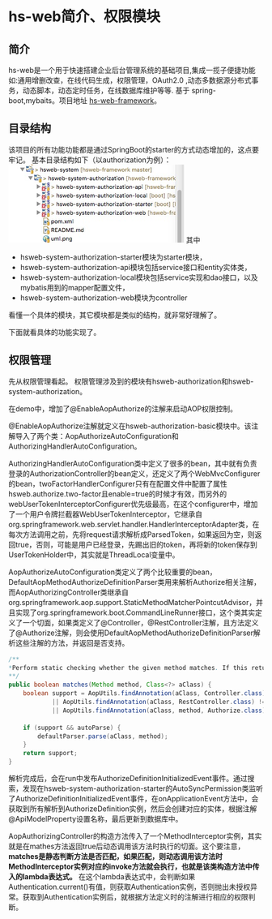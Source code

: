 # hs-web简介、权限模块
## 简介
hs-web是一个用于快速搭建企业后台管理系统的基础项目,集成一揽子便捷功能如:通用增删改查，在线代码生成，权限管理，OAuth2.0 ,动态多数据源分布式事务，动态脚本，动态定时任务，在线数据库维护等等. 基于 spring-boot,mybaits。项目地址 [hs-web-framework](https://github.com/hs-web/hsweb-framework)。

## 目录结构
该项目的所有功能功能都是通过SpringBoot的starter的方式动态增加的，这点要牢记。
基本目录结构如下（以authorization为例）：
![hs-web项目图片](../../screenshot/hs-web.png)
其中
* hsweb-system-authorization-starter模块为starter模块，
* hsweb-system-authorization-api模块包括service接口和entity实体类，
* hsweb-system-authorization-local模块包括service实现和dao接口，以及mybatis用到的mapper配置文件，
* hsweb-system-authorization-web模块为controller

看懂一个具体的模块，其它模块都是类似的结构，就非常好理解了。

下面就看具体的功能实现了。

## 权限管理
先从权限管理看起。
权限管理涉及到的模块有hsweb-authorization和hsweb-system-authorization。

在demo中，增加了@EnableAopAuthorize的注解来启动AOP权限控制。

@EnableAopAuthorize注解就定义在hsweb-authorization-basic模块中。该注解导入了两个类：AopAuthorizeAutoConfiguration和AuthorizingHandlerAutoConfiguration。

AuthorizingHandlerAutoConfiguration类中定义了很多的bean，其中就有负责登录的AuthorizationController的bean定义，还定义了两个WebMvcConfigurer的bean，twoFactorHandlerConfigurer只有在配置文件中配置了属性hsweb.authorize.two-factor且enable=true的时候才有效，而另外的webUserTokenInterceptorConfigurer优先级最高，在这个configurer中，增加了一个用户令牌拦截器WebUserTokenInterceptor，它继承自org.springframework.web.servlet.handler.HandlerInterceptorAdapter类，在每次方法调用之前，先将request请求解析成ParsedToken，如果返回为空，则返回true，否则，可能是用户已经登录，先踢出旧的token，再将新的token保存到UserTokenHolder中，其实就是ThreadLocal变量中。

AopAuthorizeAutoConfiguration类定义了两个比较重要的bean，DefaultAopMethodAuthorizeDefinitionParser类用来解析Authorize相关注解，而AopAuthorizingController类继承自org.springframework.aop.support.StaticMethodMatcherPointcutAdvisor，并且实现了org.springframework.boot.CommandLineRunner接口，这个类其实定义了一个切面，如果类定义了@Controller，@RestController注解，且方法定义了@Authorize注解，则会使用DefaultAopMethodAuthorizeDefinitionParser解析这些注解的方法，并返回是否支持。

```java
/**
*Perform static checking whether the given method matches. If this returns false or if the isRuntime() method returns false, no runtime check (i.e. no. matches(java.lang.reflect.Method, Class, Object []) call) will be made.
**/
public boolean matches(Method method, Class<?> aClass) {
    boolean support = AopUtils.findAnnotation(aClass, Controller.class) != null
            || AopUtils.findAnnotation(aClass, RestController.class) != null
            || AopUtils.findAnnotation(aClass, method, Authorize.class) != null;

    if (support && autoParse) {
        defaultParser.parse(aClass, method);
    }
    return support;
}
```
解析完成后，会在run中发布AuthorizeDefinitionInitializedEvent事件。通过搜索，发现在hsweb-system-authorization-starter的AutoSyncPermission类监听了AuthorizeDefinitionInitializedEvent事件，在onApplicationEvent方法中，会获取到所有解析到AuthorizeDefinition实例，然后会创建对应的实体，根据注解@ApiModelProperty设置名称，最后更新到数据库中。

AopAuthorizingController的构造方法传入了一个MethodInterceptor实例，其实就是在mathes方法返回true后动态调用该方法时执行的切面。这个要注意，**matches是静态判断方法是否匹配，如果匹配，则动态调用该方法时MethodInterceptor实例对应的invoke方法就会执行，也就是该类构造方法中传入的lambda表达式。** 在这个lambda表达式中，会判断如果Authentication.current()有值，则获取Authentication实例，否则抛出未授权异常。获取到Authentication实例后，就根据方法定义时的注解进行相应的权限判断。




